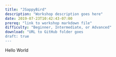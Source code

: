```yaml
---
title: "JSappyBird"
description: "Workshop description goes here"
date: 2019-07-23T10:42:43-07:00
prereq: "link to workshop markdown file"
difficulty: "Beginner, Intermediate, or Advanced"
download: "URL to GitHub folder goes
draft: true
---
```


Hello World 